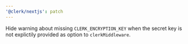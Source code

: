 ```yaml
---
'@clerk/nextjs': patch
---
```


Hide warning about missing `CLERK_ENCRYPTION_KEY` when the secret key is not explictily provided as option to `clerkMiddleware`.
